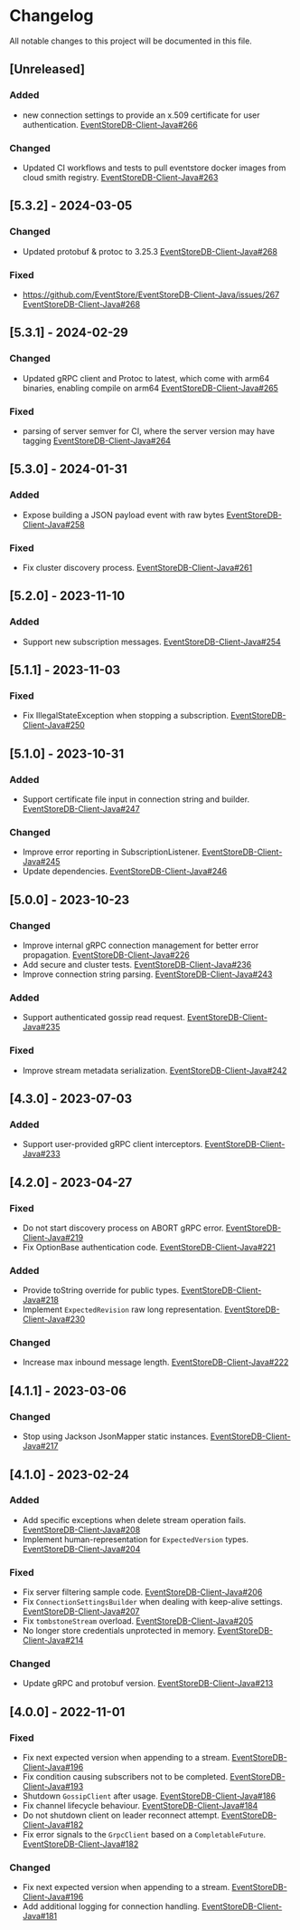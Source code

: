 # Changelog
All notable changes to this project will be documented in this file.

## [Unreleased]

### Added
- new connection settings to provide an x.509 certificate for user authentication. [EventStoreDB-Client-Java#266](https://github.com/EventStore/EventStoreDB-Client-Java/pull/266)

### Changed
- Updated CI workflows and tests to pull eventstore docker images from cloud smith registry. [EventStoreDB-Client-Java#263](https://github.com/EventStore/EventStoreDB-Client-Java/pull/263)

## [5.3.2] - 2024-03-05
### Changed
- Updated protobuf & protoc to 3.25.3 [EventStoreDB-Client-Java#268](https://github.com/EventStore/EventStoreDB-Client-Java/pull/268)

### Fixed
- https://github.com/EventStore/EventStoreDB-Client-Java/issues/267 [EventStoreDB-Client-Java#268](https://github.com/EventStore/EventStoreDB-Client-Java/pull/268)

## [5.3.1] - 2024-02-29
### Changed
- Updated gRPC client and Protoc to latest, which come with arm64 binaries, enabling compile on arm64 [EventStoreDB-Client-Java#265](https://github.com/EventStore/EventStoreDB-Client-Java/pull/265)

### Fixed
- parsing of server semver for CI, where the server version may have tagging [EventStoreDB-Client-Java#264](https://github.com/EventStore/EventStoreDB-Client-Java/pull/264)

## [5.3.0] - 2024-01-31
### Added
- Expose building a JSON payload event with raw bytes [EventStoreDB-Client-Java#258](https://github.com/EventStore/EventStoreDB-Client-Java/pull/258)

### Fixed
- Fix cluster discovery process. [EventStoreDB-Client-Java#261](https://github.com/EventStore/EventStoreDB-Client-Java/pull/261)

## [5.2.0] - 2023-11-10
### Added
- Support new subscription messages. [EventStoreDB-Client-Java#254](https://github.com/EventStore/EventStoreDB-Client-Java/pull/254)

## [5.1.1] - 2023-11-03
### Fixed
- Fix IllegalStateException when stopping a subscription. [EventStoreDB-Client-Java#250](https://github.com/EventStore/EventStoreDB-Client-Java/pull/250)

## [5.1.0] - 2023-10-31
### Added
- Support certificate file input in connection string and builder. [EventStoreDB-Client-Java#247](https://github.com/EventStore/EventStoreDB-Client-Java/pull/247)

### Changed
- Improve error reporting in SubscriptionListener. [EventStoreDB-Client-Java#245](https://github.com/EventStore/EventStoreDB-Client-Java/pull/245)
- Update dependencies. [EventStoreDB-Client-Java#246](https://github.com/EventStore/EventStoreDB-Client-Java/pull/246)

## [5.0.0] - 2023-10-23
### Changed
- Improve internal gRPC connection management for better error propagation. [EventStoreDB-Client-Java#226](https://github.com/EventStore/EventStoreDB-Client-Java/pull/226)
- Add secure and cluster tests. [EventStoreDB-Client-Java#236](https://github.com/EventStore/EventStoreDB-Client-Java/pull/236)
- Improve connection string parsing. [EventStoreDB-Client-Java#243](https://github.com/EventStore/EventStoreDB-Client-Java/pull/243)

### Added
- Support authenticated gossip read request. [EventStoreDB-Client-Java#235](https://github.com/EventStore/EventStoreDB-Client-Java/pull/235)

### Fixed
- Improve stream metadata serialization. [EventStoreDB-Client-Java#242](https://github.com/EventStore/EventStoreDB-Client-Java/pull/242)

## [4.3.0] - 2023-07-03
### Added
- Support user-provided gRPC client interceptors. [EventStoreDB-Client-Java#233](https://github.com/EventStore/EventStoreDB-Client-Java/pull/233)

## [4.2.0] - 2023-04-27

### Fixed
- Do not start discovery process on ABORT gRPC error. [EventStoreDB-Client-Java#219](https://github.com/EventStore/EventStoreDB-Client-Java/pull/219)
- Fix OptionBase authentication code. [EventStoreDB-Client-Java#221](https://github.com/EventStore/EventStoreDB-Client-Java/pull/221)

### Added
- Provide toString override for public types. [EventStoreDB-Client-Java#218](https://github.com/EventStore/EventStoreDB-Client-Java/pull/218)
- Implement `ExpectedRevision` raw long representation. [EventStoreDB-Client-Java#230](https://github.com/EventStore/EventStoreDB-Client-Java/pull/230)

### Changed
- Increase max inbound message length. [EventStoreDB-Client-Java#222](https://github.com/EventStore/EventStoreDB-Client-Java/pull/222)

## [4.1.1] - 2023-03-06

### Changed
- Stop using Jackson JsonMapper static instances. [EventStoreDB-Client-Java#217](https://github.com/EventStore/EventStoreDB-Client-Java/pull/217)

## [4.1.0] - 2023-02-24

### Added
- Add specific exceptions when delete stream operation fails. [EventStoreDB-Client-Java#208](https://github.com/EventStore/EventStoreDB-Client-Java/pull/208)
- Implement human-representation for `ExpectedVersion` types. [EventStoreDB-Client-Java#204](https://github.com/EventStore/EventStoreDB-Client-Java/pull/204)

### Fixed
- Fix server filtering sample code. [EventStoreDB-Client-Java#206](https://github.com/EventStore/EventStoreDB-Client-Java/pull/206)
- Fix `ConnectionSettingsBuilder` when dealing with keep-alive settings. [EventStoreDB-Client-Java#207](https://github.com/EventStore/EventStoreDB-Client-Java/pull/207)
- Fix `tombstoneStream` overload. [EventStoreDB-Client-Java#205](https://github.com/EventStore/EventStoreDB-Client-Java/pull/205)
- No longer store credentials unprotected in memory. [EventStoreDB-Client-Java#214](https://github.com/EventStore/EventStoreDB-Client-Java/pull/214)

### Changed
- Update gRPC and protobuf version. [EventStoreDB-Client-Java#213](https://github.com/EventStore/EventStoreDB-Client-Java/pull/213)

## [4.0.0] - 2022-11-01

### Fixed
- Fix next expected version when appending to a stream. [EventStoreDB-Client-Java#196](https://github.com/EventStore/EventStoreDB-Client-Java/pull/196)
- Fix condition causing subscribers not to be completed. [EventStoreDB-Client-Java#193](https://github.com/EventStore/EventStoreDB-Client-Java/pull/193)
- Shutdown `GossipClient` after usage. [EventStoreDB-Client-Java#186](https://github.com/EventStore/EventStoreDB-Client-Java/pull/186)
- Fix channel lifecycle behaviour. [EventStoreDB-Client-Java#184](https://github.com/EventStore/EventStoreDB-Client-Java/pull/184)
- Do not shutdown client on leader reconnect attempt. [EventStoreDB-Client-Java#182](https://github.com/EventStore/EventStoreDB-Client-Java/pull/182)
- Fix error signals to the `GrpcClient` based on a `CompletableFuture`. [EventStoreDB-Client-Java#182](https://github.com/EventStore/EventStoreDB-Client-Java/pull/182)

### Changed
- Fix next expected version when appending to a stream. [EventStoreDB-Client-Java#196](https://github.com/EventStore/EventStoreDB-Client-Java/pull/196)
- Add additional logging for connection handling. [EventStoreDB-Client-Java#181](https://github.com/EventStore/EventStoreDB-Client-Java/pull/181)
